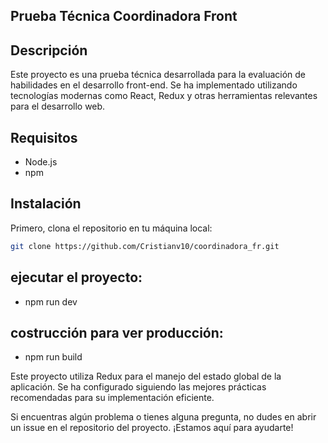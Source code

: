 
 ## Prueba Técnica Coordinadora Front

## Descripción
Este proyecto es una prueba técnica desarrollada para la evaluación de habilidades en el desarrollo front-end. Se ha implementado utilizando tecnologías modernas como React, Redux y otras herramientas relevantes para el desarrollo web.

## Requisitos

- Node.js
- npm

## Instalación

Primero, clona el repositorio en tu máquina local:

```bash
git clone https://github.com/Cristianv10/coordinadora_fr.git
```

## ejecutar el proyecto:

- npm run dev

## costrucción para ver producción:

- npm run build

Este proyecto utiliza Redux para el manejo del estado global de la aplicación. Se ha configurado siguiendo las mejores prácticas recomendadas para su implementación eficiente.

Si encuentras algún problema o tienes alguna pregunta, no dudes en abrir un issue en el repositorio del proyecto. ¡Estamos aquí para ayudarte!